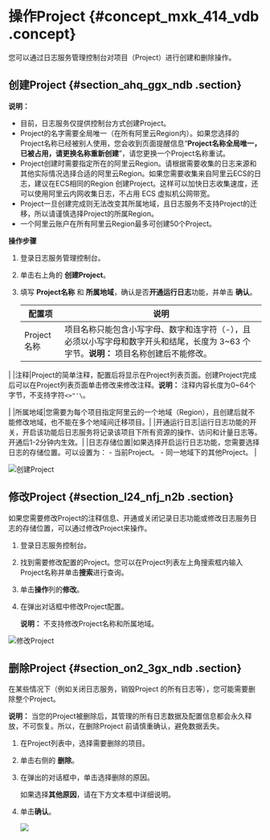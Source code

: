 # 操作Project {#concept_mxk_414_vdb .concept}

您可以通过日志服务管理控制台对项目（Project）进行创建和删除操作。

## 创建Project {#section_ahq_ggx_ndb .section}

**说明：** 

-   目前，日志服务仅提供控制台方式创建Project。
-   Project的名字需要全局唯一（在所有阿里云Region内）。如果您选择的Project名称已经被别人使用，您会收到页面提醒信息“**Project名称全局唯一，已被占用，请更换名称重新创建**”，请您更换一个Project名称重试。
-   Project创建时需要指定所在的阿里云Region。请根据需要收集的日志来源和其他实际情况选择合适的阿里云Region。如果您需要收集来自阿里云ECS的日志，建议在ECS相同的Region 创建Project。这样可以加快日志收集速度，还可以使用阿里云内网收集日志，不占用 ECS 虚拟机公网带宽。
-   Project一旦创建完成则无法改变其所属地域，且日志服务不支持Project的迁移，所以请谨慎选择Project的所属Region。
-   一个阿里云账户在所有阿里云Region最多可创建50个Project。

**操作步骤**

1.  登录日志服务管理控制台。
2.  单击右上角的 **创建Project**。
3.  填写 **Project名称** 和 **所属地域**，确认是否**开通运行日志**功能，并单击 **确认**。

    |配置项|说明|
    |---|--|
    |Project名称|项目名称只能包含小写字母、数字和连字符（-），且必须以小写字母和数字开头和结尾，长度为 3~63 个字节。**说明：** 项目名称创建后不能修改。

|
    |注释|Project的简单注释，配置后将显示在Project列表页面。创建Project完成后可以在Project列表页面单击修改来修改注释。**说明：** 注释内容长度为0~64个字节，不支持字符`<>"'\`。

|
    |所属地域|您需要为每个项目指定阿里云的一个地域（Region），且创建后就不能修改地域，也不能在多个地域间迁移项目。|
    |开通运行日志|运行日志功能的开关，开启该功能后日志服务将记录该项目下所有资源的操作、访问和计量日志等。开通后1-2分钟内生效。|
    |日志存储位置|如果选择开启运行日志功能，您需要选择日志的存储位置。可以设置为：    -   当前Project。
    -   同一地域下的其他Project。
|


![](images/7306_zh-CN.png "创建Project")

## 修改Project {#section_l24_nfj_n2b .section}

如果您需要修改Project的注释信息、开通或关闭记录日志功能或修改日志服务日志的存储位置，可以通过修改Project来操作。

1.  登录日志服务控制台。
2.  找到需要修改配置的Project。您可以在Project列表左上角搜索框内输入Project名称并单击**搜索**进行查询。
3.  单击**操作**列的**修改**。
4.  在弹出对话框中修改Project配置。

    **说明：** 不支持修改Project名称和所属地域。


![](images/7305_zh-CN.png "修改Project")

## 删除Project {#section_on2_3gx_ndb .section}

在某些情况下（例如关闭日志服务，销毁Project 的所有日志等），您可能需要删除整个Project。

**说明：** 当您的Project被删除后，其管理的所有日志数据及配置信息都会永久释放，不可恢复。所以，在删除Project 前请慎重确认，避免数据丢失。

1.  在Project列表中，选择需要删除的项目。
2.  单击右侧的 **删除**。
3.  在弹出的对话框中，单击选择删除的原因。

    如果选择**其他原因**，请在下方文本框中详细说明。

4.  单击**确认**。

    ![](http://static-aliyun-doc.oss-cn-hangzhou.aliyuncs.com/assets/img/13023/15514194952574_zh-CN.png)


